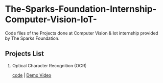 # The-Sparks-Foundation-Internship-Computer-Vision-IoT-
Code files of the Projects done at Computer Vision & Iot internship provided by The Sparks Foundation.

<h2> Projects List </h2>
<ol>
  <li> Optical Character Recognition (OCR) </li>
  <p><a href="">code</a>   | <a href="" rel="nofollow">Demo Video</a></p>
  
  </ol>
